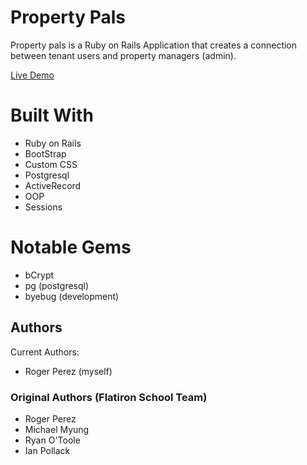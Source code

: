 # Property Pals

Property pals is a Ruby on Rails Application that creates a connection between tenant users and property managers (admin).

[Live Demo](https://property-pal.herokuapp.com/)

# Built With
* Ruby on Rails
* BootStrap
* Custom CSS
* Postgresql
* ActiveRecord
* OOP
* Sessions

# Notable Gems
* bCrypt
* pg (postgresql)
* byebug (development)


## Authors
Current Authors:
* Roger Perez (myself)

### Original Authors (Flatiron School Team)
* Roger Perez
* Michael Myung 
* Ryan O'Toole
* Ian Pollack
